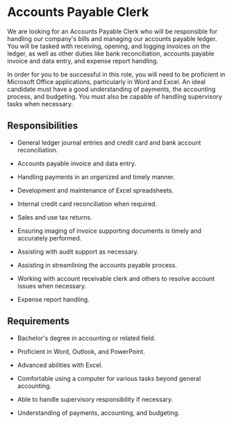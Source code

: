 # Accounts Payable Clerk

We are looking for an Accounts Payable Clerk who will be responsible for handling our company's bills and managing our accounts payable ledger. You will be tasked with receiving, opening, and logging invoices on the ledger, as well as other duties like bank reconciliation, accounts payable invoice and data entry, and expense report handling.

In order for you to be successful in this role, you will need to be proficient in Microsoft Office applications, particularly in Word and Excel. An ideal candidate must have a good understanding of payments, the accounting process, and budgeting. You must also be capable of handling supervisory tasks when necessary.

## Responsibilities

* General ledger journal entries and credit card and bank account reconciliation.

* Accounts payable invoice and data entry.

* Handling payments in an organized and timely manner.

* Development and maintenance of Excel spreadsheets.

* Internal credit card reconciliation when required.

* Sales and use tax returns.

* Ensuring imaging of invoice supporting documents is timely and accurately performed.

* Assisting with audit support as necessary.

* Assisting in streamlining the accounts payable process.

* Working with account receivable clerk and others to resolve account issues when necessary.

* Expense report handling.

## Requirements

* Bachelor's degree in accounting or related field.

* Proficient in Word, Outlook, and PowerPoint.

* Advanced abilities with Excel.

* Comfortable using a computer for various tasks beyond general accounting.

* Able to handle supervisory responsibility if necessary.

* Understanding of payments, accounting, and budgeting.

